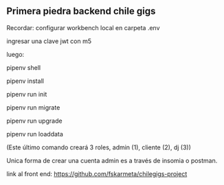 ## Primera piedra backend chile gigs

Recordar:
configurar workbench local en carpeta .env

ingresar una clave jwt con m5

luego:

pipenv shell

pipenv install

pipenv run init

pipenv run migrate

pipenv run upgrade

pipenv run loaddata

(Este último comando creará 3 roles, admin (1), cliente (2), dj (3))

Unica forma de crear una cuenta admin es a través de insomia o postman.


link al front end:
https://github.com/fskarmeta/chilegigs-project